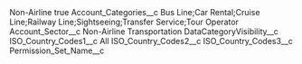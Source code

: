 <?xml version="1.0" encoding="UTF-8"?>
<CustomMetadata xmlns="http://soap.sforce.com/2006/04/metadata" xmlns:xsi="http://www.w3.org/2001/XMLSchema-instance" xmlns:xsd="http://www.w3.org/2001/XMLSchema">
    <label>Non-Airline</label>
    <protected>true</protected>
    <values>
        <field>Account_Categories__c</field>
        <value xsi:type="xsd:string">Bus Line;Car Rental;Cruise Line;Railway Line;Sightseeing;Transfer Service;Tour Operator</value>
    </values>
    <values>
        <field>Account_Sector__c</field>
        <value xsi:type="xsd:string">Non-Airline Transportation</value>
    </values>
    <values>
        <field>DataCategoryVisibility__c</field>
        <value xsi:nil="true"/>
    </values>
    <values>
        <field>ISO_Country_Codes1__c</field>
        <value xsi:type="xsd:string">All</value>
    </values>
    <values>
        <field>ISO_Country_Codes2__c</field>
        <value xsi:nil="true"/>
    </values>
    <values>
        <field>ISO_Country_Codes3__c</field>
        <value xsi:nil="true"/>
    </values>
    <values>
        <field>Permission_Set_Name__c</field>
        <value xsi:nil="true"/>
    </values>
</CustomMetadata>
